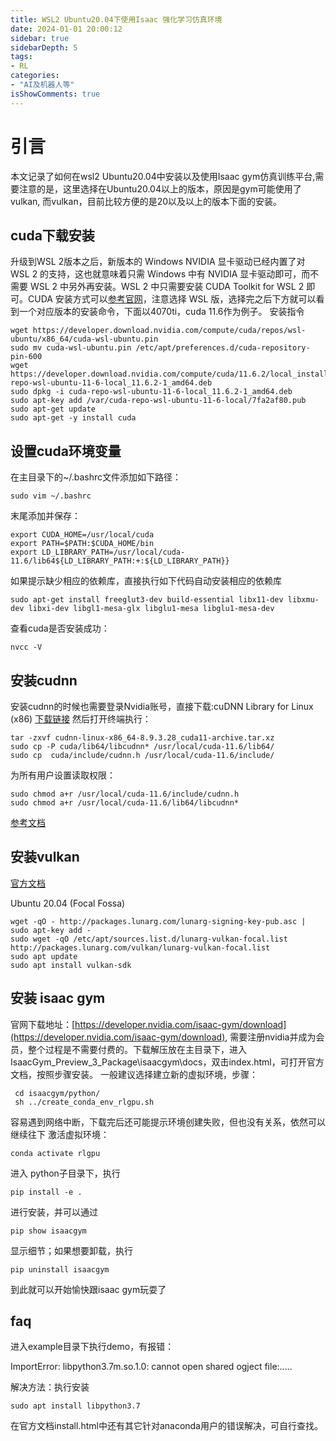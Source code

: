 ```yaml
---
title: WSL2 Ubuntu20.04下使用Isaac 强化学习仿真环境
date: 2024-01-01 20:00:12
sidebar: true
sidebarDepth: 5
tags:
- RL
categories:
- "AI及机器人等"
isShowComments: true
---
```


# 引言

本文记录了如何在wsl2 Ubuntu20.04中安装以及使用Isaac gym仿真训练平台,需要注意的是，这里选择在Ubuntu20.04以上的版本，原因是gym可能使用了vulkan,
而vulkan，目前比较方便的是20以及以上的版本下面的安装。


## cuda下载安装
升级到WSL 2版本之后，新版本的 Windows NVIDIA 显卡驱动已经内置了对 WSL 2 的支持，这也就意味着只需 Windows 中有 NVIDIA 显卡驱动即可，而不需要 WSL 2 中另外再安装。WSL 2 中只需要安装 CUDA Toolkit for WSL 2 即可。CUDA 安装方式可以[参考官网](https://developer.nvidia.com/cuda-downloads)，注意选择 WSL 版，选择完之后下方就可以看到一个对应版本的安装命令，下面以4070ti，cuda 11.6作为例子。
安装指令
```
wget https://developer.download.nvidia.com/compute/cuda/repos/wsl-ubuntu/x86_64/cuda-wsl-ubuntu.pin
sudo mv cuda-wsl-ubuntu.pin /etc/apt/preferences.d/cuda-repository-pin-600
wget https://developer.download.nvidia.com/compute/cuda/11.6.2/local_installers/cuda-repo-wsl-ubuntu-11-6-local_11.6.2-1_amd64.deb
sudo dpkg -i cuda-repo-wsl-ubuntu-11-6-local_11.6.2-1_amd64.deb
sudo apt-key add /var/cuda-repo-wsl-ubuntu-11-6-local/7fa2af80.pub
sudo apt-get update
sudo apt-get -y install cuda
```
## 设置cuda环境变量

在主目录下的~/.bashrc文件添加如下路径：
```
sudo vim ~/.bashrc
```

末尾添加并保存：
```
export CUDA_HOME=/usr/local/cuda
export PATH=$PATH:$CUDA_HOME/bin
export LD_LIBRARY_PATH=/usr/local/cuda-11.6/lib64${LD_LIBRARY_PATH:+:${LD_LIBRARY_PATH}}
```
如果提示缺少相应的依赖库，直接执行如下代码自动安装相应的依赖库
```
sudo apt-get install freeglut3-dev build-essential libx11-dev libxmu-dev libxi-dev libgl1-mesa-glx libglu1-mesa libglu1-mesa-dev
```
查看cuda是否安装成功：
```
nvcc -V
```
## 安装cudnn

安装cudnn的时候也需要登录Nvidia账号，直接下载:cuDNN Library for Linux (x86)
[下载链接](https://developer.nvidia.com/rdp/cudnn-archive)
然后打开终端执行：
```
tar -zxvf cudnn-linux-x86_64-8.9.3.28_cuda11-archive.tar.xz
sudo cp -P cuda/lib64/libcudnn* /usr/local/cuda-11.6/lib64/
sudo cp  cuda/include/cudnn.h /usr/local/cuda-11.6/include/
```
为所有用户设置读取权限：
```
sudo chmod a+r /usr/local/cuda-11.6/include/cudnn.h
sudo chmod a+r /usr/local/cuda-11.6/lib64/libcudnn*
```

[参考文档](https://zhuanlan.zhihu.com/p/350399229)

## 安装vulkan
[官方文档](https://vulkan.lunarg.com/doc/sdk/1.3.268.0/linux/getting_started_ubuntu.html)

Ubuntu 20.04 (Focal Fossa)
```
wget -qO - http://packages.lunarg.com/lunarg-signing-key-pub.asc | sudo apt-key add -
sudo wget -qO /etc/apt/sources.list.d/lunarg-vulkan-focal.list http://packages.lunarg.com/vulkan/lunarg-vulkan-focal.list
sudo apt update
sudo apt install vulkan-sdk
```
## 安装 isaac gym
官网下载地址：[https://developer.nvidia.com/isaac-gym/download](https://developer.nvidia.com/isaac-gym/download),
需要注册nvidia并成为会员，整个过程是不需要付费的。下载解压放在主目录下，进入IsaacGym_Preview_3_Package\isaacgym\docs，双击index.html，可打开官方文档，按照步骤安装。
一般建议选择建立新的虚拟环境，步骤：
```
 cd isaacgym/python/
 sh ../create_conda_env_rlgpu.sh
```

容易遇到网络中断，下载完后还可能提示环境创建失败，但也没有关系，依然可以继续往下
激活虚拟环境：
```
conda activate rlgpu
```
进入 python子目录下，执行
```
pip install -e .
```
进行安装，并可以通过

```
pip show isaacgym
```

显示细节；如果想要卸载，执行

```
pip uninstall isaacgym
```
到此就可以开始愉快跟isaac gym玩耍了
## faq
进入example目录下执行demo，有报错：

ImportError: libpython3.7m.so.1.0: cannot open shared ogject file:.....

解决方法：执行安装

```
sudo apt install libpython3.7
```
在官方文档install.html中还有其它针对anaconda用户的错误解决，可自行查找。